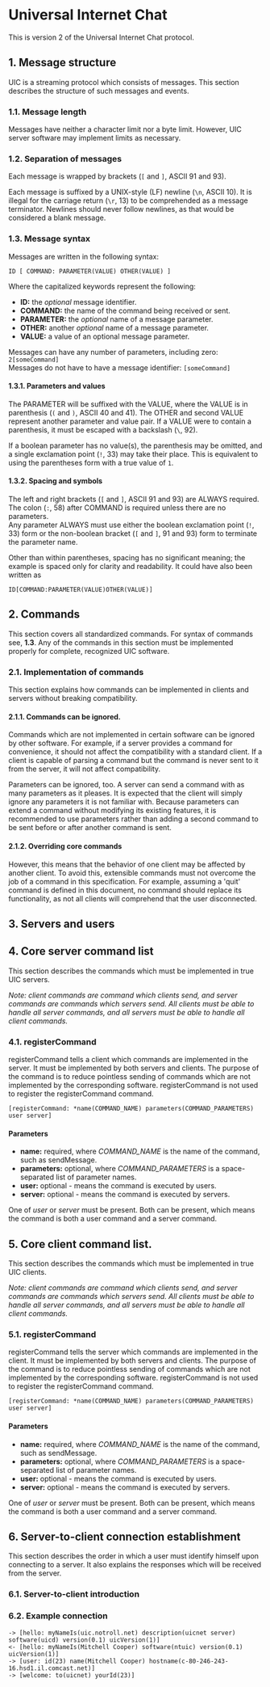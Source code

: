 # Universal Internet Chat

This is version 2 of the Universal Internet Chat protocol.

## 1. Message structure

UIC is a streaming protocol which consists of messages. This section describes the
structure of such messages and events.

### 1.1. Message length

Messages have neither a character limit nor a byte limit. However, UIC server software may
implement limits as necessary.

### 1.2. Separation of messages

Each message is wrapped by brackets (`[` and `]`, ASCII 91 and 93).  

Each message is suffixed by a UNIX-style (LF) newline (`\n`, ASCII 10). It is illegal for
the carriage return (`\r`, 13) to be comprehended as a message terminator. Newlines should
never follow newlines, as that would be considered a blank message.

### 1.3. Message syntax

Messages are written in the following syntax:

```
ID [ COMMAND: PARAMETER(VALUE) OTHER(VALUE) ]
```

Where the capitalized keywords represent the following:

* **ID:** the *optional* message identifier.
* **COMMAND:** the name of the command being received or sent.
* **PARAMETER:** the *optional* name of a message parameter.
* **OTHER:** another *optional* name of a message parameter.
* **VALUE:** a value of an optional message parameter.

Messages can have any number of parameters, including zero: `2[someCommand]`  
Messages do not have to have a message identifier: `[someCommand]`

#### 1.3.1. Parameters and values

The PARAMETER will be suffixed with the VALUE, where the VALUE is in parenthesis (`(` and
`)`, ASCII 40 and 41). The OTHER and second VALUE represent another parameter and value
pair. If a VALUE were to contain a parenthesis, it must be escaped with a backslash
(`\`, 92).  
  
If a boolean parameter has no value(s), the parenthesis may be omitted, and a single
exclamation point (`!`, 33) may take their place. This is equivalent to using the
parentheses form with a true value of `1`.

#### 1.3.2. Spacing and symbols

The left and right brackets (`[` and `]`, ASCII 91 and 93) are ALWAYS required.  
The colon (`:`, 58) after COMMAND is required unless there are no parameters.  
Any parameter ALWAYS must use either the boolean exclamation point (`!`, 33) form or the
non-boolean bracket (`[` and `]`, 91 and 93) form to terminate the parameter name.
  
Other than within parentheses, spacing has no significant meaning;
the example is spaced only for clarity and readability. It could have also been written as

```
ID[COMMAND:PARAMETER(VALUE)OTHER(VALUE)]
```

## 2. Commands

This section covers all standardized commands. For syntax of commands see, **1.3**. Any of
the commands in this section must be implemented properly for complete, recognized UIC
software.

### 2.1. Implementation of commands

This section explains how commands can be implemented in clients and servers without
breaking compatibility.

#### 2.1.1. Commands can be ignored.

Commands which are not implemented in certain software can be ignored by other software.
For example, if a server provides a command for convenience, it should not affect the
compatibility with a standard client. If a client is capable of parsing a command but the
command is never sent to it from the server, it will not affect compatibility.  

Parameters can be ignored, too. A server can send a command with as many parameters as it
pleases. It is expected that the client will simply ignore any parameters it is not
familiar with. Because parameters can extend a command without modifying its existing
features, it is recommended to use parameters rather than adding a second command to be
sent before or after another command is sent.

#### 2.1.2. Overriding core commands

However, this means that the behavior of one client may be affected by another client. To
avoid this, extensible commands must not overcome the job of a command in this
specification. For example, assuming a 'quit' command is defined in this document, no
command should replace its functionality, as not all clients will comprehend that the user
disconnected.

## 3. Servers and users

## 4. Core server command list

This section describes the commands which must be implemented in true UIC servers.  

*Note: client commands are command which clients send, and server commands are commands
which servers send. All clients must be able to handle all server commands, and all
servers must be able to handle all client commands.*

### 4.1. registerCommand

registerCommand tells a client which commands are implemented in the server. It must be
implemented by both servers and clients. The purpose of the command is to reduce pointless
sending of commands which are not implemented by the corresponding software.
registerCommand is not used to register the registerCommand command.

```
[registerCommand: *name(COMMAND_NAME) parameters(COMMAND_PARAMETERS) user server]
```

#### Parameters

* **name:** required, where *COMMAND_NAME* is the name of the command, such as
sendMessage.
* **parameters:** optional, where *COMMAND_PARAMETERS* is a space-separated list of
parameter names.
* **user:** optional - means the command is executed by users.
* **server:** optional - means the command is executed by servers.

One of *user* or *server* must be present. Both can be present, which means the command is
both a user command and a server command.

## 5. Core client command list.

This section describes the commands which must be implemented in true UIC clients.  

*Note: client commands are command which clients send, and server commands are commands
which servers send. All clients must be able to handle all server commands, and all
servers must be able to handle all client commands.*

### 5.1. registerCommand

registerCommand tells the server which commands are implemented in the client. It must be
implemented by both servers and clients. The purpose of the command is to reduce pointless
sending of commands which are not implemented by the corresponding software.
registerCommand is not used to register the registerCommand command.

```
[registerCommand: *name(COMMAND_NAME) parameters(COMMAND_PARAMETERS) user server]
```

#### Parameters

* **name:** required, where *COMMAND_NAME* is the name of the command, such as
sendMessage.
* **parameters:** optional, where *COMMAND_PARAMETERS* is a space-separated list of
parameter names.
* **user:** optional - means the command is executed by users.
* **server:** optional - means the command is executed by servers.

One of *user* or *server* must be present. Both can be present, which means the command is
both a user command and a server command.

## 6. Server-to-client connection establishment

This section describes the order in which a user must identify himself upon connecting to
a server. It also explains the responses which will be received from the server.

### 6.1. Server-to-client introduction

### 6.2. Example connection

```
-> [hello: myNameIs(uic.notroll.net) description(uicnet server) software(uicd) version(0.1) uicVersion(1)]
<- [hello: myNameIs(Mitchell Cooper) software(ntuic) version(0.1) uicVersion(1)]
-> [user: id(23) name(Mitchell Cooper) hostname(c-80-246-243-16.hsd1.il.comcast.net)]
-> [welcome: to(uicnet) yourId(23)]

```
